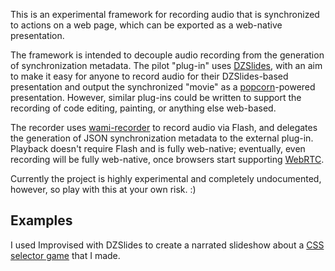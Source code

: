 This is an experimental framework for recording audio that is synchronized
to actions on a web page, which can be exported as a web-native
presentation.

The framework is intended to decouple audio recording from the generation of
synchronization metadata. The pilot "plug-in" uses [DZSlides][], with an aim
to make it easy for anyone to record audio for their DZSlides-based
presentation and output the synchronized "movie" as a [popcorn][]-powered
presentation. However, similar plug-ins could be written to support the
recording of code editing, painting, or anything else web-based.

The recorder uses [wami-recorder][] to record audio via Flash, and delegates
the generation of JSON synchronization metadata to the external plug-in.
Playback doesn't require Flash and is fully web-native; eventually,
even recording will be fully web-native, once browsers start supporting
[WebRTC][].

Currently the project is highly experimental and completely undocumented,
however, so play with this at your own risk. :)

## Examples

I used Improvised with DZSlides to create a narrated slideshow about
a [CSS selector game][] that I made.

  [DZSlides]: http://paulrouget.com/dzslides/
  [popcorn]: http://popcornjs.org/
  [wami-recorder]: http://code.google.com/p/wami-recorder/
  [WebRTC]: http://www.webrtc.org/
  [CSS selector game]: http://labs.toolness.com/temp/css-selector-game-preso/
